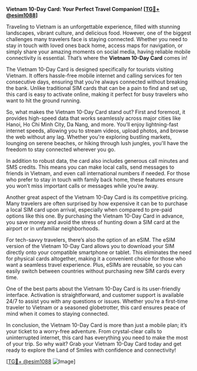 **Vietnam 10-Day Card: Your Perfect Travel Companion! [[TG💪+ @esim1088](https://t.me/s/esim1088)]**

Traveling to Vietnam is an unforgettable experience, filled with stunning landscapes, vibrant culture, and delicious food. However, one of the biggest challenges many travelers face is staying connected. Whether you need to stay in touch with loved ones back home, access maps for navigation, or simply share your amazing moments on social media, having reliable mobile connectivity is essential. That’s where the **Vietnam 10-Day Card** comes in!

The Vietnam 10-Day Card is designed specifically for tourists visiting Vietnam. It offers hassle-free mobile internet and calling services for ten consecutive days, ensuring that you’re always connected without breaking the bank. Unlike traditional SIM cards that can be a pain to find and set up, this card is easy to activate online, making it perfect for busy travelers who want to hit the ground running.

So, what makes the Vietnam 10-Day Card stand out? First and foremost, it provides high-speed data that works seamlessly across major cities like Hanoi, Ho Chi Minh City, Da Nang, and more. You’ll enjoy lightning-fast internet speeds, allowing you to stream videos, upload photos, and browse the web without any lag. Whether you're exploring bustling markets, lounging on serene beaches, or hiking through lush jungles, you'll have the freedom to stay connected wherever you go.

In addition to robust data, the card also includes generous call minutes and SMS credits. This means you can make local calls, send messages to friends in Vietnam, and even call international numbers if needed. For those who prefer to stay in touch with family back home, these features ensure you won’t miss important calls or messages while you’re away.

Another great aspect of the Vietnam 10-Day Card is its competitive pricing. Many travelers are often surprised by how expensive it can be to purchase a local SIM card upon arrival, especially when compared to pre-paid options like this one. By purchasing the Vietnam 10-Day Card in advance, you save money and avoid the stress of hunting down a SIM card at the airport or in unfamiliar neighborhoods.

For tech-savvy travelers, there’s also the option of an eSIM. The eSIM version of the Vietnam 10-Day Card allows you to download your SIM directly onto your compatible smartphone or tablet. This eliminates the need for physical cards altogether, making it a convenient choice for those who want a seamless travel experience. Plus, eSIMs are reusable, so you can easily switch between countries without purchasing new SIM cards every time.

One of the best parts about the Vietnam 10-Day Card is its user-friendly interface. Activation is straightforward, and customer support is available 24/7 to assist you with any questions or issues. Whether you’re a first-time traveler to Vietnam or a seasoned globetrotter, this card ensures peace of mind when it comes to staying connected.

In conclusion, the Vietnam 10-Day Card is more than just a mobile plan; it’s your ticket to a worry-free adventure. From crystal-clear calls to uninterrupted internet, this card has everything you need to make the most of your trip. So why wait? Grab your Vietnam 10-Day Card today and get ready to explore the Land of Smiles with confidence and connectivity!

[[TG💪+ @esim1088](https://t.me/s/esim1088) ![Image](https://i.postimg.cc/Y0z9fWf4/image.png)]